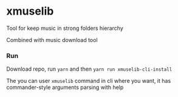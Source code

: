 # xmuselib

Tool for keep music in strong folders hierarchy

Combined with music download tool

### Run

Download repo, run `yarn` and then `yarn run xmuselib-cli-install`

The you can user `xmuselib` command in cli where you want, it has commander-style arguments parsing with help